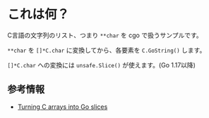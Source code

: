 # これは何？

C言語の文字列のリスト、つまり ```**char``` を cgo で扱うサンプルです。

```**char``` を ```[]*C.char``` に変換してから、各要素を ```C.GoString()``` します。

```[]*C.char``` への変換には ```unsafe.Slice()``` が使えます。(Go 1.17以降)

## 参考情報

- [Turning C arrays into Go slices](https://go.dev/wiki/cgo#turning-c-arrays-into-go-slices)
